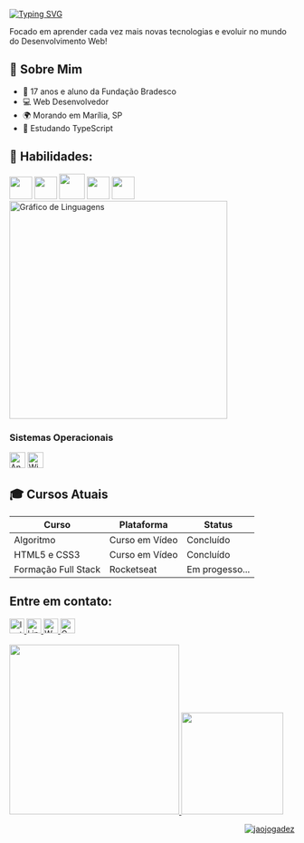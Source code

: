 
<!-- Seção de introdução -->
<div>
  <p>
    <a href="https://git.io/typing-svg">
      <img src="https://readme-typing-svg.demolab.com?font=Fira+Code&size=28&pause=1000&duration=4000&color=007ACC&vCenter=true&width=500&lines=%F0%9F%91%8B+Sou+João+Pedro+de+Oliveira;Futuro+Dev.+Full+Stack+%F0%9F%92%AA" alt="Typing SVG" />
    </a>
  </p>
</div>

<p>Focado em aprender cada vez mais novas tecnologias e evoluir no mundo do Desenvolvimento Web!</p>

<!-- Seção sobre mim -->
<div>
  <h2>💫 Sobre Mim</h2>
  <ul>
    <li>🚀 17 anos e aluno da Fundação Bradesco</li>
    <li> 💻  Web Desenvolvedor</li>
    <li>🌍 Morando em Marília, SP</li>
    <li>🧠 Estudando TypeScript</li>
  </ul>
</div>



<h2> 🚀 Habilidades: </h2>
<span>
  <img loading="lazy" src="https://cdn.jsdelivr.net/gh/devicons/devicon@latest/icons/html5/html5-original.svg" width="40" height="40" />       
  <img loading="lazy" src="https://cdn.jsdelivr.net/gh/devicons/devicon@latest/icons/css3/css3-original.svg" width="40" height="40" />
  <img loading="lazy" src="https://cdn.jsdelivr.net/gh/devicons/devicon@latest/icons/bootstrap/bootstrap-original.svg" width="45" height="45" />
  <img src="https://cdn.jsdelivr.net/gh/devicons/devicon@latest/icons/git/git-original.svg" width="40" height="40"/>
  <img loading="lazy" src="https://cdn.jsdelivr.net/gh/devicons/devicon@latest/icons/javascript/javascript-original.svg" width="40" height="40"  /> 
  
<!-- Gráfico de linguagens mais usadas no github, centralizado -->
<div>
  <img src="https://github-readme-stats.vercel.app/api/top-langs?username=jaojogadez&locale=pt-br&hide_title=true&layout=compact&card_width=320&langs_count=5&theme=tokyonight&hide_border=true&order=2" width="385" alt="Gráfico de Linguagens" />
</div>

<h3>Sistemas Operacionais</h3>
  <div style="text-align: left;">
    <img src="https://cdn.jsdelivr.net/gh/devicons/devicon/icons/android/android-plain.svg" height="28" alt="Android" />
    <img src="https://cdn.jsdelivr.net/gh/devicons/devicon/icons/windows8/windows8-original.svg" height="28" alt="Windows" />
</div>
</span>

<!-- Seção de cursos atuais -->
<div>
  <h2>🎓 Cursos Atuais</h2>
  <table>
    <thead>
      <tr>
        <th>Curso</th>
        <th>Plataforma</th>
        <th>Status</th>
      </tr>
    </thead>
    <tbody>
      <tr>
        <td>Algoritmo</td>
        <td>Curso em Vídeo</td>
        <td>Concluído</td>
      </tr>
      <tr>
        <td>HTML5 e CSS3</td>
        <td>Curso em Vídeo</td>
        <td>Concluído</td>
      </tr>
      <tr>
        <td>Formação Full Stack</td>
        <td>Rocketseat</td>
        <td>Em progesso...</td>
      </tr>
    </tbody>
  </table>
</div>

<!--
![BS](https://img.shields.io/badge/CSS3-1572B6?style=for-the-badge&logo=css3&logoColor=white)
![JS](https://img.shields.io/badge/HTML5-E34F26?style=for-the-badge&logo=html5&logoColor=white) <br> -->

## Entre em contato: <br>
<!-- Links para redes sociais com ícones no centro -->
<div align= "left">
  <a href="https://www.instagram.com/jao oliviera">
    <img src="https://img.shields.io/static/v1?message=Instagram&logo=instagram&label=&color=007ACC&logoColor=white&labelColor=&style=for-the-badge" height="26" alt="Instagram" />
  </a>
  <a href="https://www.linkedin.com/in/jaocodadez/">
    <img src="https://img.shields.io/static/v1?message=LinkedIn&logo=linkedin&label=&color=007ACC&logoColor=white&labelColor=&style=for-the-badge" height="26" alt="LinkedIn" />
  </a>
  <a href="https://wa.me/5512920006654"">
    <img src="https://img.shields.io/static/v1?message=Whatsapp&logo=whatsapp&label=&color=007ACC&logoColor=white&labelColor=&style=for-the-badge" height="26" alt="Whatsapp" />
  </a>
  <a href="mailto:joaoolivierapedro@gmail.com">
    <img src="https://img.shields.io/static/v1?message=Gmail&logo=gmail&label=&color=007ACC&logoColor=white&labelColor=&style=for-the-badge" height="26" alt="Gmail" />
  </a>
</div>

<br>

<div>
  <a href="https://github.com/jaojogadez">
  <img loading="lazy" width="300" src="https://i.pinimg.com/originals/39/e3/52/39e352ea5caf1247fb29969a7cc8d4d2.gif"> 
  <img loading="lazy" height="180em" src="https://github-readme-stats.vercel.app/api?username=jaojogadez&show_icons=true&theme=dark&include_all_commits=true&count_private=true"/>
</div>


<p align="right"> <img src="https://komarev.com/ghpvc/?username=jaojogadez&label=Profile%20views&color=0e75b6&style=flat" alt="jaojogadez" /> </p>
<!--
![Snake animation](https://github.com/jaojogadez/jaojogadez/blob/output/github-contribution-grid-snake.svg) testes teste
-->
